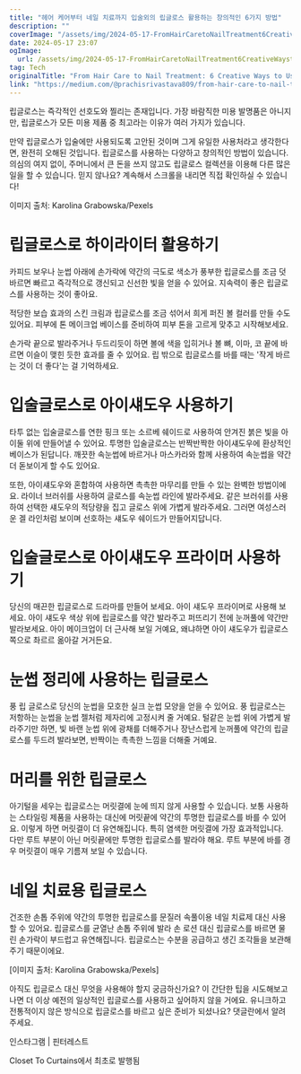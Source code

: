 ```yaml
---
title: "헤어 케어부터 네일 치료까지 입술외의 립글로스 활용하는 창의적인 6가지 방법"
description: ""
coverImage: "/assets/img/2024-05-17-FromHairCaretoNailTreatment6CreativeWaystoUseLipGlossBeyondLips_0.png"
date: 2024-05-17 23:07
ogImage: 
  url: /assets/img/2024-05-17-FromHairCaretoNailTreatment6CreativeWaystoUseLipGlossBeyondLips_0.png
tag: Tech
originalTitle: "From Hair Care to Nail Treatment: 6 Creative Ways to Use Lip Gloss Beyond Lips"
link: "https://medium.com/@prachisrivastava809/from-hair-care-to-nail-treatment-6-creative-ways-to-use-lip-gloss-beyond-lips-cbb1356be981"
---
```



립글로스는 즉각적인 선호도와 찔리는 존재입니다. 가장 바람직한 미용 발명품은 아니지만, 립글로스가 모든 미용 제품 중 최고라는 이유가 여러 가지가 있습니다.

만약 립글로스가 입술에만 사용되도록 고안된 것이며 그게 유일한 사용처라고 생각한다면, 완전히 오해된 것입니다. 립글로스를 사용하는 다양하고 창의적인 방법이 있습니다. 의심의 여지 없이, 주머니에서 큰 돈을 쓰지 않고도 립글로스 컬렉션을 이용해 다른 많은 일을 할 수 있습니다. 믿지 않나요? 계속해서 스크롤을 내리면 직접 확인하실 수 있습니다!

이미지 출처: Karolina Grabowska/Pexels

<div class="content-ad"></div>

# 립글로스로 하이라이터 활용하기

카피드 보우나 눈썹 아래에 손가락에 약간의 극도로 색소가 풍부한 립글로스를 조금 덧바르면 빠르고 즉각적으로 갱신되고 신선한 빛을 얻을 수 있어요. 지속력이 좋은 립글로스를 사용하는 것이 좋아요.

적당한 보습 효과의 스킨 크림과 립글로스를 조금 섞어서 희게 퍼진 볼 컬러를 만들 수도 있어요. 피부에 톤 메이크업 베이스를 준비하여 피부 톤을 고르게 맞추고 시작해보세요.

손가락 끝으로 발라주거나 두드리듯이 하면 볼에 색을 입히거나 볼 뼈, 이마, 코 끝에 바르면 이슬이 맺힌 듯한 효과를 줄 수 있어요. 립 밖으로 립글로스를 바를 때는 '작게 바르는 것이 더 좋다'는 걸 기억하세요.

<div class="content-ad"></div>

# 입술글로스로 아이섀도우 사용하기

타투 없는 입술글로스를 연한 핑크 또는 소르베 쉐이드로 사용하여 안겨진 붉은 빛을 아이둘 위에 만들어낼 수 있어요. 투명한 입술글로스는 반짝반짝한 아이섀도우에 환상적인 베이스가 된답니다. 깨끗한 속눈썹에 바르거나 마스카라와 함께 사용하여 속눈썹을 약간 더 돋보이게 할 수도 있어요.

또한, 아이섀도우와 혼합하여 사용하면 촉촉한 마무리를 만들 수 있는 완벽한 방법이에요. 라이너 브러쉬를 사용하여 글로스를 속눈썹 라인에 발라주세요. 같은 브러쉬를 사용하여 선택한 섀도우의 적당량을 집고 글로스 위에 가볍게 발라주세요. 그러면 여성스러운 겔 라인처럼 보이며 선호하는 섀도우 쉐이드가 만들어지답니다.

# 입술글로스로 아이섀도우 프라이머 사용하기

<div class="content-ad"></div>

당신의 매끈한 립글로스로 드라마를 만들어 보세요. 아이 섀도우 프라이머로 사용해 보세요. 아이 섀도우 색상 위에 립글로스를 약간 발라주고 퍼뜨리기 전에 눈꺼풀에 약간만 발라보세요. 아이 메이크업이 더 근사해 보일 거예요, 왜냐하면 아이 섀도우가 립글로스 쪽으로 촤르르 옮아갈 거거든요.

# 눈썹 정리에 사용하는 립글로스

풍 립 글로스로 당신의 눈썹을 모호한 실크 눈썹 모양을 얻을 수 있어요. 풍 립글로스는 저항하는 눈썹을 눈썹 젤처럼 제자리에 고정시켜 줄 거예요. 털같은 눈썹 위에 가볍게 발라주기만 하면, 빛 바랜 눈썹 위에 광채를 더해주거나 장난스럽게 눈꺼풀에 약간의 립글로스를 두드려 발라보면, 반짝이는 촉촉한 느낌을 더해줄 거예요.

# 머리를 위한 립글로스

<div class="content-ad"></div>

아기털을 세우는 립글로스는 머릿결에 눈에 띄지 않게 사용할 수 있습니다. 보통 사용하는 스타일링 제품을 사용하는 대신에 머릿끝에 약간의 투명한 립글로스를 바를 수 있어요. 이렇게 하면 머릿결이 더 유연해집니다. 특히 염색한 머릿결에 가장 효과적입니다. 다만 루트 부분이 아닌 머릿끝에만 투명한 립글로스를 발라야 해요. 루트 부분에 바를 경우 머릿결이 매우 기름져 보일 수 있습니다.

# 네일 치료용 립글로스

건조한 손톱 주위에 약간의 투명한 립글로스를 문질러 속풀이용 네일 치료제 대신 사용할 수 있어요. 립글로스를 균열난 손톱 주위에 발라 손 로션 대신 립글로스를 바르면 물린 손가락이 부드럽고 유연해집니다. 립글로스는 수분을 공급하고 생긴 조각들을 보관해주기 때문이에요.

<div class="content-ad"></div>

[이미지 출처: Karolina Grabowska/Pexels]

아직도 립글로스 대신 무엇을 사용해야 할지 궁금하신가요? 이 간단한 팁을 시도해보고 나면 더 이상 예전의 일상적인 립글로스를 사용하고 싶어하지 않을 거에요. 유니크하고 전통적이지 않은 방식으로 립글로스를 바르고 싶은 준비가 되셨나요? 댓글란에서 알려주세요.

인스타그램 | 핀터레스트

Closet To Curtains에서 최초로 발행됨